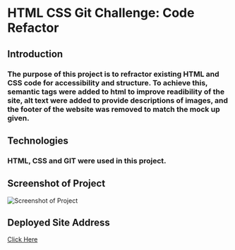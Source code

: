 # HTML CSS Git Challenge: Code Refactor

## Introduction

### The purpose of this project is to refractor existing HTML and CSS code for accessibility and structure. To achieve this, semantic tags were added to html to improve readibility of the site, alt text were added to provide descriptions of images, and the footer of the website was removed to match the mock up given.

## Technologies

### HTML, CSS and GIT were used in this project.

## Screenshot of Project

![Screenshot of Project](https://github.com/checkers-GM/urban-octo-telegram-2/blob/main/screenshot.jpg?raw=true)

## Deployed Site Address

[Click Here](https://checkers-gm.github.io/urban-octo-telegram-2/)













